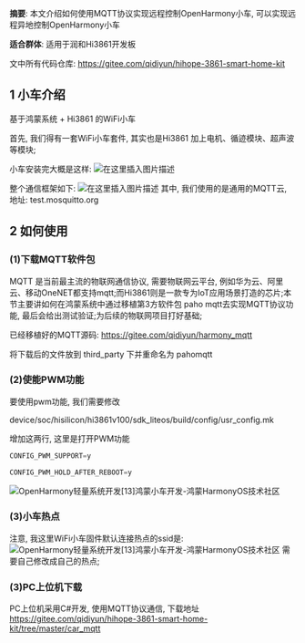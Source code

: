 **摘要**: 本文介绍如何使用MQTT协议实现远程控制OpenHarmony小车, 可以实现远程异地控制OpenHarmony小车

**适合群体**: 适用于润和Hi3861开发板

文中所有代码仓库: https://gitee.com/qidiyun/hihope-3861-smart-home-kit 

 

## 1 小车介绍

基于鸿蒙系统 + Hi3861 的WiFi小车

首先, 我们得有一套WiFi小车套件, 其实也是Hi3861 加上电机、循迹模块、超声波等模块;

小车安装完大概是这样: 
![在这里插入图片描述](https://img-blog.csdnimg.cn/3e2bf6202ffa4d2a882cece10c5ed814.png?x-oss-process=image/watermark,type_d3F5LXplbmhlaQ,shadow_50,text_Q1NETiBA6L-e5b-X5a6J55qE5Y2a5a6i,size_20,color_FFFFFF,t_70,g_se,x_16)

整个通信框架如下: 
![在这里插入图片描述](https://img-blog.csdnimg.cn/cb4cb58fd5a84060be90d51bdad9f68a.png?x-oss-process=image/watermark,type_d3F5LXplbmhlaQ,shadow_50,text_Q1NETiBA6L-e5b-X5a6J55qE5Y2a5a6i,size_20,color_FFFFFF,t_70,g_se,x_16)
其中, 我们使用的是通用的MQTT云, 地址: test.mosquitto.org

 

## 2 如何使用

### (1)下载MQTT软件包
MQTT 是当前最主流的物联网通信协议, 需要物联网云平台, 例如华为云、阿里云、移动OneNET都支持mqtt;而Hi3861则是一款专为IoT应用场景打造的芯片;本节主要讲如何在鸿蒙系统中通过移植第3方软件包 paho mqtt去实现MQTT协议功能, 最后会给出测试验证;为后续的物联网项目打好基础;

已经移植好的MQTT源码: https://gitee.com/qidiyun/harmony_mqtt

将下载后的文件放到 third_party 下并重命名为 pahomqtt

### (2)使能PWM功能
要使用pwm功能, 我们需要修改 

device/soc/hisilicon/hi3861v100/sdk_liteos/build/config/usr_config.mk

增加这两行, 这里是打开PWM功能
```c
CONFIG_PWM_SUPPORT=y

CONFIG_PWM_HOLD_AFTER_REBOOT=y
```

![OpenHarmony轻量系统开发[13]鸿蒙小车开发-鸿蒙HarmonyOS技术社区](https://img-blog.csdnimg.cn/53a465da64cf4c90971d92c57789574b.png?x-oss-process=image/watermark,type_d3F5LXplbmhlaQ,shadow_50,text_Q1NETiBA6L-e5b-X5a6J55qE5Y2a5a6i,size_17,color_FFFFFF,t_70,g_se,x_16)
### (3)小车热点
注意, 我这里WiFi小车固件默认连接热点的ssid是: 
![OpenHarmony轻量系统开发[13]鸿蒙小车开发-鸿蒙HarmonyOS技术社区](https://img-blog.csdnimg.cn/b9a663380c434f9ea5420d487e8eb9b5.png)
需要自己修改成自己的热点;

### (3)PC上位机下载
PC上位机采用C#开发, 使用MQTT协议通信, 下载地址 https://gitee.com/qidiyun/hihope-3861-smart-home-kit/tree/master/car_mqtt 
